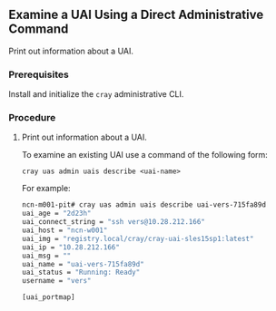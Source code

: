 
## Examine a UAI Using a Direct Administrative Command

Print out information about a UAI.

### Prerequisites

Install and initialize the `cray` administrative CLI.

### Procedure

1.  Print out information about a UAI.

    To examine an existing UAI use a command of the following form:

    ```
    cray uas admin uais describe <uai-name>
    ```
    For example:

    ```bash
    ncn-m001-pit# cray uas admin uais describe uai-vers-715fa89d
    uai_age = "2d23h"
    uai_connect_string = "ssh vers@10.28.212.166"
    uai_host = "ncn-w001"
    uai_img = "registry.local/cray/cray-uai-sles15sp1:latest"
    uai_ip = "10.28.212.166"
    uai_msg = ""
    uai_name = "uai-vers-715fa89d"
    uai_status = "Running: Ready"
    username = "vers"

    [uai_portmap]
    ```


